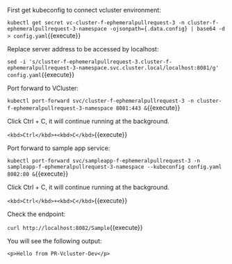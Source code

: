 First get kubeconfig to connect vcluster environment:

`kubectl get secret vc-cluster-f-ephemeralpullrequest-3 -n cluster-f-ephemeralpullrequest-3-namespace -ojsonpath={.data.config} | base64 -d > config.yaml`{{execute}}

Replace server address to be accessed by localhost:

`sed -i 's/cluster-f-ephemeralpullrequest-3.cluster-f-ephemeralpullrequest-3-namespace.svc.cluster.local/localhost:8081/g' config.yaml`{{execute}}

Port forward to VCluster:

`kubectl port-forward svc/cluster-f-ephemeralpullrequest-3 -n cluster-f-ephemeralpullrequest-3-namespace 8081:443 &`{{execute}}

Click Ctrl + C, it will continue running at the background.

`<kbd>Ctrl</kbd>+<kbd>C</kbd>`{{execute}}

Port forward to sample app service:

`kubectl port-forward svc/sampleapp-f-ephemeralpullrequest-3 -n sampleapp-f-ephemeralpullrequest-3-namespace --kubeconfig config.yaml 8082:80 &`{{execute}}

Click Ctrl + C, it will continue running at the background.

`<kbd>Ctrl</kbd>+<kbd>C</kbd>`{{execute}}

Check the endpoint:

`curl http://localhost:8082/Sample`{{execute}}

You will see the following output:

```
<p>Hello from PR-Vcluster-Dev</p>
```
